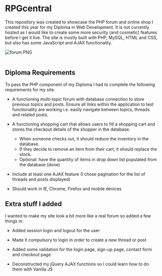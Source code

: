 # RPGcentral

This repository was created to showcase the PHP forum and online shop I created this year for my Diploma in Web Development. It is not currently hosted as I would like to create some more security (and cosmetic) features before I get it live. The site is mostly built with PHP, MySQL, HTML and CSS, but also has some JavaScript and AJAX functionality. 

![forum.PNG](https://gamblepants.github.io/img/forum.PNG)
<br/><br/>

## Diploma Requirements

To pass the PHP component of my Diploma I had to complete the following requirements for my site:

* A functioning multi-topic forum with database connection to store previous topics and posts. Ensure all links within the application to test functionality are working i.e. easily navigate between topics, threads and related posts. 

* A functioning shopping cart that allows users to fill a shopping cart and stores the checkout details of the shopper in the database. 
  * When someone checks out, it should reduce the inventory in the database.
  * If they decide to remove an item from their cart, it should replace the stock.
  * Optional: have the quantity of items in drop down list populated from the database (done)
 
* Include at least one AJAX feature (I chose pagination for the list of threads and posts displayed)
 
* Should work in IE, Chrome, Firefox and mobile devices

 
## Extra stuff I added

I wanted to make my site look a bit more like a real forum so added a few things in:

* Added session login and logout for the user

* Made it compulsory to login in order to create a new thread or post

* Added some validation for the login page, sign-up page, contact form and checkout page

* Deconstructed my jQuery AJAX functions so I could learn how to do them with Vanilla JS
